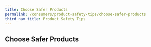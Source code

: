 ```yaml
---
title: Choose Safer Products
permalink: /consumers/product-safety-tips/choose-safer-products
third_nav_title: Product Safety Tips
---
```

## Choose Safer Products



